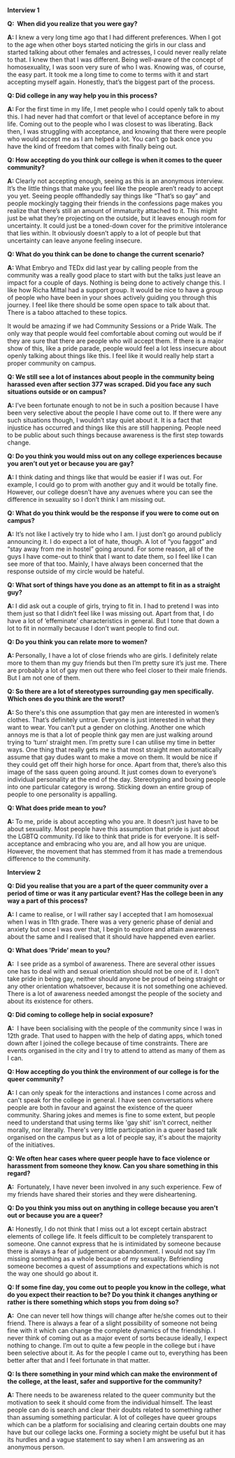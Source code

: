 <p><!-- wp:paragraph --></p>
<p><strong>Interview 1</strong></p>
<p><!-- /wp:paragraph --></p>
<p><!-- wp:paragraph --></p>
<p><strong>Q:&nbsp; When did you realize that you were gay?&nbsp;</strong></p>
<p><!-- /wp:paragraph --></p>
<p><!-- wp:paragraph --></p>
<p><strong>A: </strong>I knew a very long time ago that I had different preferences. When I got to the age when other boys started noticing the girls in our class and started talking about other females and actresses, I could never really relate to that. I knew then that I was different. Being well-aware of the concept of homosexuality, I was soon very sure of who I was. Knowing was, of course, the easy part. It took me a long time to come to terms with it and start accepting myself again. Honestly, that’s the biggest part of the process.</p>
<p><!-- /wp:paragraph --></p>
<p><!-- wp:paragraph --></p>
<p><strong>Q: Did college in any way help you in this process?</strong></p>
<p><!-- /wp:paragraph --></p>
<p><!-- wp:paragraph --></p>
<p><strong>A: </strong>For the first time in my life, I met people who I could openly talk to about this. I had never had that comfort or that level of acceptance before in my life. Coming out to the people who I was closest to was liberating. Back then, I was struggling with acceptance, and knowing that there were people who would accept me as I am helped a lot. You can’t go back once you have the kind of freedom that comes with finally being out.</p>
<p><!-- /wp:paragraph --></p>
<p><!-- wp:paragraph --></p>
<p><strong>Q: How accepting do you think our college is when it comes to the queer community?</strong></p>
<p><!-- /wp:paragraph --></p>
<p><!-- wp:paragraph --></p>
<p><strong>A: </strong>Clearly not accepting enough, seeing as this is an anonymous interview. It’s the little things that make you feel like the people aren’t ready to accept you yet. Seeing people offhandedly say things like “That’s so gay” and people mockingly tagging their friends in the confessions page makes you realize that there’s still an amount of immaturity attached to it. This might just be what they’re projecting on the outside, but it leaves enough room for uncertainty. It could just be a toned-down cover for the primitive intolerance that lies within. It obviously doesn’t apply to a lot of people but that uncertainty can leave anyone feeling insecure.&nbsp;</p>
<p><!-- /wp:paragraph --></p>
<p><!-- wp:paragraph --></p>
<p><strong>Q: What do you think can be done to change the current scenario?&nbsp;</strong></p>
<p><!-- /wp:paragraph --></p>
<p><!-- wp:paragraph --></p>
<p><strong>A: </strong>What Embryo and TEDx did last year by calling people from the community was a really good place to start with but the talks just leave an impact for a couple of days. Nothing is being done to actively change this. I like how Richa Mittal had a support group. It would be nice to have a group of people who have been in your shoes actively guiding you through this journey. I feel like there should be some open space to talk about that. There is a taboo attached to these topics.&nbsp;</p>
<p><!-- /wp:paragraph --></p>
<p><!-- wp:paragraph --></p>
<p>It would be amazing if we had Community Sessions or a Pride Walk. The only way that people would feel comfortable about coming out would be if they are sure that there are people who will accept them. If there is a major show of this, like a pride parade, people would feel a lot less insecure about openly talking about things like this. I feel like it would really help start a proper community on campus.</p>
<p><!-- /wp:paragraph --></p>
<p><!-- wp:paragraph --></p>
<p><strong>Q: We still see a lot of instances about people in the community being harassed even after section 377 was scraped. Did you face any such situations outside or on campus?&nbsp;</strong></p>
<p><!-- /wp:paragraph --></p>
<p><!-- wp:paragraph --></p>
<p><strong>A: </strong>I’ve been fortunate enough to not be in such a position because I have been very selective about the people I have come out to. If there were any such situations though, I wouldn’t stay quiet about it. It is a fact that injustice has occurred and things like this are still happening. People need to be public about such things because awareness is the first step towards change.&nbsp;</p>
<p><!-- /wp:paragraph --></p>
<p><!-- wp:paragraph --></p>
<p><strong>Q: Do you think you would miss out on any college experiences because you aren’t out yet or because you are gay?</strong></p>
<p><!-- /wp:paragraph --></p>
<p><!-- wp:paragraph --></p>
<p><strong>A: </strong>I think dating and things like that would be easier if I was out. For example, I could go to prom with another guy and it would be totally fine. However, our college doesn’t have any avenues where you can see the difference in sexuality so I don’t think I am missing out.&nbsp;</p>
<p><!-- /wp:paragraph --></p>
<p><!-- wp:paragraph --></p>
<p><strong>Q: What do you think would be the response if you were to come out on campus?</strong></p>
<p><!-- /wp:paragraph --></p>
<p><!-- wp:paragraph --></p>
<p><strong>A:</strong> It’s not like I actively try to hide who I am. I just don’t go around publicly announcing it. I do expect a lot of hate, though. A lot of “you faggot” and “stay away from me in hostel” going around. For some reason, all of the guys I have come-out to think that I want to date them, so I feel like I can see more of that too. Mainly, I have always been concerned that the response outside of my circle would be hateful.</p>
<p><!-- /wp:paragraph --></p>
<p><!-- wp:paragraph --></p>
<p><strong>Q: What sort of things have you done as an attempt to fit in as a straight guy?</strong></p>
<p><!-- /wp:paragraph --></p>
<p><!-- wp:paragraph --></p>
<p><strong>A: </strong>I did ask out a couple of girls, trying to fit in. I had to pretend I was into them just so that I didn’t feel like I was missing out. Apart from that, I do have a lot of ‘effeminate’ characteristics in general. But I tone that down a lot to fit in normally because I don’t want people to find out.&nbsp;</p>
<p><!-- /wp:paragraph --></p>
<p><!-- wp:paragraph --></p>
<p><strong>Q: Do you think you can relate more to women?</strong></p>
<p><!-- /wp:paragraph --></p>
<p><!-- wp:paragraph --></p>
<p><strong>A: </strong>Personally, I have a lot of close friends who are girls. I definitely relate more to them than my guy friends but then I’m pretty sure it’s just me. There are probably a lot of gay men out there who feel closer to their male friends. But I am not one of them.&nbsp;</p>
<p><!-- /wp:paragraph --></p>
<p><!-- wp:paragraph --></p>
<p><strong>Q: So there are a lot of stereotypes surrounding gay men specifically. Which ones do you think are the worst?</strong></p>
<p><!-- /wp:paragraph --></p>
<p><!-- wp:paragraph --></p>
<p><strong>A: </strong>So there's this one assumption that gay men are interested in women’s clothes. That’s definitely untrue. Everyone is just interested in what they want to wear. You can’t put a gender on clothing. Another one which annoys me is that a lot of people think gay men are just walking around trying to ‘turn’ straight men. I’m pretty sure I can utilise my time in better ways. One thing that really gets me is that most straight men automatically assume that gay dudes want to make a move on them. It would be nice if they could get off their high horse for once. Apart from that, there’s also this image of the sass queen going around. It just comes down to everyone’s individual personality at the end of the day. Stereotyping and boxing people into one particular category is wrong. Sticking down an entire group of people to one personality is appalling.&nbsp;</p>
<p><!-- /wp:paragraph --></p>
<p><!-- wp:paragraph --></p>
<p><strong>Q: What does pride mean to you?</strong></p>
<p><!-- /wp:paragraph --></p>
<p><!-- wp:paragraph --></p>
<p><strong>A: </strong>To me, pride is about accepting who you are. It doesn’t just have to be about sexuality. Most people have this assumption that pride is just about the LGBTQ community. I’d like to think that pride is for everyone. It is self-acceptance and embracing who you are, and all how you are unique. However, the movement that has stemmed from it has made a tremendous difference to the community.&nbsp;</p>
<p><!-- /wp:paragraph --></p>
<p><!-- wp:paragraph --></p>
<p><!-- /wp:paragraph --></p>
<p><!-- wp:paragraph --></p>
<p><strong>Interview 2</strong></p>
<p><!-- /wp:paragraph --></p>
<p><!-- wp:paragraph --></p>
<p><strong>Q: Did you realise that you are a part of the queer community over a period of time or was it any particular event? Has the college been in any way a part of this process?</strong></p>
<p><!-- /wp:paragraph --></p>
<p><!-- wp:paragraph --></p>
<p><strong>A:</strong> I came to realise, or I will rather say I accepted that I am homosexual when I was in 11th grade. There was a very generic phase of denial and anxiety but once I was over that, I begin to explore and attain awareness about the same and I realised that it should have happened even earlier.</p>
<p><!-- /wp:paragraph --></p>
<p><!-- wp:paragraph --></p>
<p><strong>Q: What does 'Pride’ mean to you?</strong></p>
<p><!-- /wp:paragraph --></p>
<p><!-- wp:paragraph --></p>
<p><strong>A: </strong>&nbsp;I see pride as a symbol of awareness. There are several other issues one has to deal with and sexual orientation should not be one of it. I don't take pride in being gay, neither should anyone be proud of being straight or any other orientation whatsoever, because it is not something one achieved. There is a lot of awareness needed amongst the people of the society and about its existence for others.&nbsp;</p>
<p><!-- /wp:paragraph --></p>
<p><!-- wp:paragraph --></p>
<p><strong>Q: Did coming to college help in social exposure?</strong></p>
<p><!-- /wp:paragraph --></p>
<p><!-- wp:paragraph --></p>
<p><strong>A: </strong>&nbsp;I have been socialising with the people of the community since I was in 12th grade. That used to happen with the help of dating apps, which toned down after I joined the college because of time constraints. There are events organised in the city and I try to attend to attend as many of them as I can.</p>
<p><!-- /wp:paragraph --></p>
<p><!-- wp:paragraph --></p>
<p><strong>Q: How accepting do you think the environment of our college is for the queer community?&nbsp;</strong></p>
<p><!-- /wp:paragraph --></p>
<p><!-- wp:paragraph --></p>
<p><strong>A:</strong> I can only speak for the interactions and instances I come across and can't speak for the college in general. I have seen conversations where people are both in favour and against the existence of the queer community. Sharing jokes and memes is fine to some extent, but people need to understand that using terms like 'gay shit' isn't correct, neither morally, nor literally. There's very little participation in a queer based talk organised on the campus but as a lot of people say, it's about the majority of the initiatives.</p>
<p><!-- /wp:paragraph --></p>
<p><!-- wp:paragraph --></p>
<p><!-- /wp:paragraph --></p>
<p><!-- wp:paragraph --></p>
<p><strong>Q: We often hear cases where queer people have to face violence or harassment from someone they know. Can you share something in this regard?</strong></p>
<p><!-- /wp:paragraph --></p>
<p><!-- wp:paragraph --></p>
<p><strong>A: </strong>&nbsp;Fortunately, I have never been involved in any such experience. Few of my friends have shared their stories and they were disheartening.</p>
<p><!-- /wp:paragraph --></p>
<p><!-- wp:paragraph --></p>
<p><!-- /wp:paragraph --></p>
<p><!-- wp:paragraph --></p>
<p><strong>Q: Do you think you miss out on anything in college because you aren't out or because you are a queer?</strong></p>
<p><!-- /wp:paragraph --></p>
<p><!-- wp:paragraph --></p>
<p><strong>A:</strong> Honestly, I do not think that I miss out a lot except certain abstract elements of college life. It feels difficult to be completely transparent to someone. One cannot express that he is intimidated by someone because there is always a fear of judgement or abandonment. I would not say I’m missing something as a whole because of my sexuality. Befriending someone becomes a quest of assumptions and expectations which is not the way one should go about it.</p>
<p><!-- /wp:paragraph --></p>
<p><!-- wp:paragraph --></p>
<p><strong>Q: If some fine day, you come out to people you know in the college, what do you expect their reaction to be? Do you think it changes anything or rather is there something which stops you from doing so?</strong></p>
<p><!-- /wp:paragraph --></p>
<p><!-- wp:paragraph --></p>
<p><strong>A:&nbsp; </strong>One can never tell how things will change after he/she comes out to their friend. There is always a fear of a slight possibility of someone not being fine with it which can change the complete dynamics of the friendship. I never think of coming out as a major event of sorts because ideally, I expect nothing to change. I’m out to quite a few people in the college but i have been selective about it. As for the people I came out to, everything has been better after that and I feel fortunate in that matter.</p>
<p><!-- /wp:paragraph --></p>
<p><!-- wp:paragraph --></p>
<p><strong>Q: Is there something in your mind which can make the environment of the college, at the least, safer and supportive for the community?</strong></p>
<p><!-- /wp:paragraph --></p>
<p><!-- wp:paragraph --></p>
<p><strong>A: </strong>There needs to be awareness related to the queer community but the motivation to seek it should come from the individual himself. The least people can do is search and clear their doubts related to something rather than assuming something particular. A lot of colleges have queer groups which can be a platform for socialising and clearing certain doubts one may have but our college lacks one. Forming a society might be useful but it has its hurdles and a vague statement to say when I am answering as an anonymous person.</p>
<p><!-- /wp:paragraph --></p>
